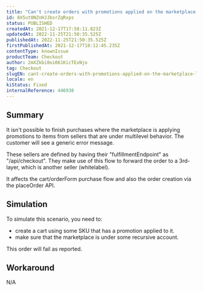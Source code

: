 ```yaml
---
title: "Can't create orders with promotions applied on the marketplace layer to a seller under the multilevel behavior"
id: 8X5ut0NZnHJJbsrZqRxps
status: PUBLISHED
createdAt: 2021-12-17T17:58:11.823Z
updatedAt: 2022-11-25T21:50:35.525Z
publishedAt: 2022-11-25T21:50:35.525Z
firstPublishedAt: 2021-12-17T18:12:45.235Z
contentType: knownIssue
productTeam: Checkout
author: 2mXZkbi0oi061KicTExNjo
tag: Checkout
slugEN: cant-create-orders-with-promotions-applied-on-the-marketplace-layer-to-a-seller-under-the-multilevel-behavior
locale: en
kiStatus: Fixed
internalReference: 446938
---
```


## Summary


It isn't possible to finish purchases where the marketplace is applying promotions to items from sellers that are under multilevel behavior. The customer will see a generic error message.

These sellers are defined by having their "fulfillmentEndpoint" as "/api/checkout". They make use of this flow to forward the order to a 3rd-layer, which is another seller (whitelabel).

It affects the cart/orderForm purchase flow and also the order creation via the placeOrder API.



## Simulation


To simulate this scenario, you need to:
- create a cart using some SKU that has a promotion applied to it.
- make sure that the marketplace is under some recursive account.

This order will fail as reported.



## Workaround


N/A

